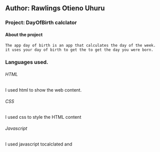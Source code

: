 ## Author: Rawlings Otieno Uhuru
### Project: DayOfBirth calclator
#### About the project
    The app day of birth is an app that calculates the day of the week.
    it uses your day of birth to get the to get the day you were born.
### Languages used.
###### HTML
  I used html to show the web content.
###### CSS
   I used css to style the HTML content
###### Javascript
   I used javascript tocalclated and